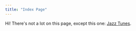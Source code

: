 ```yaml
---
title: "Index Page"
---
```


Hi!
There's not a lot on this page, except this one: [Jazz Tunes](jazztunes).
